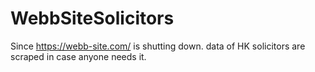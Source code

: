 # WebbSiteSolicitors

Since https://webb-site.com/ is shutting down. data of HK solicitors are scraped in case anyone needs it.
